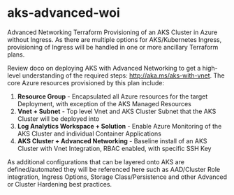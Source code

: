 # aks-advanced-woi
Advanced Networking Terraform Provisioning of an AKS Cluster in Azure without Ingress.  As there are multiple options for AKS/Kubernetes Ingress, provisioning of Ingress will be handled in one or more ancillary Terraform plans.  

Review doco on deploying AKS with Advanced Networking to get a high-level understanding of the required steps: http://aka.ms/aks-with-vnet.  The core Azure resources provisioned by this plan include:

1. **Resource Group** - Encapsulated all Azure resources for the target Deployment, with exception of the AKS Managed Resources
2. **Vnet + Subnet** - Top level Vnet and AKS Cluster Subnet that the AKS Cluster will be deployed into
3. **Log Analytics Workspace + Solution** - Enable Azure Monitoring of the AKS Cluster and individual Container Applications
4. **AKS Cluster + Advanced Networking** - Baseline install of an AKS Cluster with Vnet Integration, RBAC enabled, with specific SSH Key

As additional configurations that can be layered onto AKS are defined/automated they will be referenced here such as AAD/Cluster Role integration, Ingress Options, Storage Class/Persistence and other Advanced or Cluster Hardening best practices.


